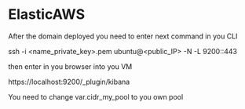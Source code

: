 # ElasticAWS

After the domain deployed you need to enter next command in you CLI

ssh -i <name_private_key>.pem ubuntu@<public_IP> -N -L 9200:<endpoint>:443

then enter in you browser into you VM

https://localhost:9200/_plugin/kibana

You need to change var.cidr_my_pool to you own pool